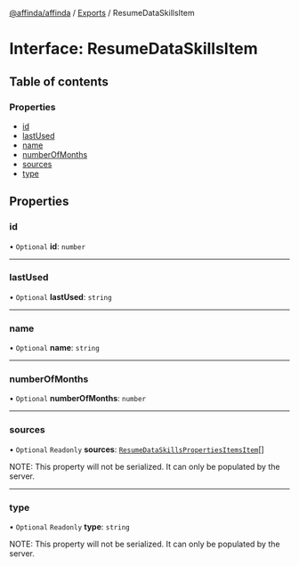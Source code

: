 [@affinda/affinda](../README.md) / [Exports](../modules.md) / ResumeDataSkillsItem

# Interface: ResumeDataSkillsItem

## Table of contents

### Properties

- [id](ResumeDataSkillsItem.md#id)
- [lastUsed](ResumeDataSkillsItem.md#lastused)
- [name](ResumeDataSkillsItem.md#name)
- [numberOfMonths](ResumeDataSkillsItem.md#numberofmonths)
- [sources](ResumeDataSkillsItem.md#sources)
- [type](ResumeDataSkillsItem.md#type)

## Properties

### id

• `Optional` **id**: `number`

___

### lastUsed

• `Optional` **lastUsed**: `string`

___

### name

• `Optional` **name**: `string`

___

### numberOfMonths

• `Optional` **numberOfMonths**: `number`

___

### sources

• `Optional` `Readonly` **sources**: [`ResumeDataSkillsPropertiesItemsItem`](ResumeDataSkillsPropertiesItemsItem.md)[]

NOTE: This property will not be serialized. It can only be populated by the server.

___

### type

• `Optional` `Readonly` **type**: `string`

NOTE: This property will not be serialized. It can only be populated by the server.
